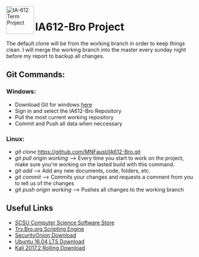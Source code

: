 <a href ="https://github.com/MNFaust/Cowrie-dl">
  <img src="https://www.stcloudstate.edu/ucomm/_files/images/primary_logotype1.png"
    title="IA-612 Term Project" align="left" height=75 length=75 />
    </a>

# IA612-Bro Project
The default clone will be from the working branch in order to keep things clean. I will merge the working branch into the master every sunday night before my report to backup all changes. 

## Git Commands:
### Windows: 
- Download Git for windows [here](https://desktop.github.com/)
- Sign in and select the IA612-Bro Repository 
- Pull the most current working repository
- Commit and Push all data when neccessary
### Linux:
- *git clone* https://github.com/MNFaust/IA612-Bro.git
- *git pull origin working* --> Every time you start to work on the project, make sure you're working on the lasted build with this command.
- *git add <your changes>*  --> Add any new documents, code, folders, etc.
- *git commit* --> Commits your changes and requests a comment from you to tell us of the changes
- *git push origin working*  --> Pushes all changes to the working branch

## Useful Links
- [SCSU Computer Science Software Store](https://e5.onthehub.com/WebStore/ProductsByMajorVersionList.aspx?cmi_cs=1&cmi_mnuMain=2b44b80c-dfc9-e111-971c-f04da23e67f6&ws=72f0cb23-dd56-e311-93f7-b8ca3a5db7a1&vsro=8)
- [Try.Bro.org Scripting Engine](http://try.bro.org/#/?example=hello)
- [SecurityOnion Download](https://github.com/Security-Onion-Solutions/security-onion/blob/master/Verify_ISO.md)
- [Ubuntu 16.04 LTS Download](https://www.ubuntu.com/download/desktop)
- [Kali 2017.2 Rolling Download](https://www.kali.org/downloads/)
